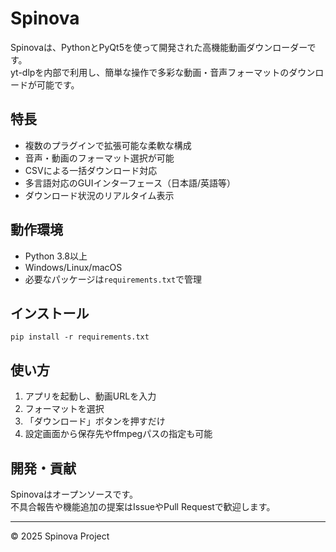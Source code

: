 # Spinova

Spinovaは、PythonとPyQt5を使って開発された高機能動画ダウンローダーです。  
yt-dlpを内部で利用し、簡単な操作で多彩な動画・音声フォーマットのダウンロードが可能です。

## 特長

- 複数のプラグインで拡張可能な柔軟な構成  
- 音声・動画のフォーマット選択が可能  
- CSVによる一括ダウンロード対応  
- 多言語対応のGUIインターフェース（日本語/英語等）  
- ダウンロード状況のリアルタイム表示  

## 動作環境

- Python 3.8以上  
- Windows/Linux/macOS  
- 必要なパッケージは`requirements.txt`で管理

## インストール
```
pip install -r requirements.txt
```
## 使い方

1.  アプリを起動し、動画URLを入力  
2.  フォーマットを選択  
3.  「ダウンロード」ボタンを押すだけ  
4.  設定画面から保存先やffmpegパスの指定も可能

## 開発・貢献

Spinovaはオープンソースです。  
不具合報告や機能追加の提案はIssueやPull Requestで歓迎します。

---

© 2025 Spinova Project


